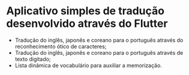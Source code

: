 # Aplicativo simples de tradução desenvolvido através do Flutter

- Tradução do inglês, japonês e coreano para o português através do reconhecimento ótico de caracteres;
- Tradução do inglês, japonês e coreano para o português através de texto digitado;
- Lista dinâmica de vocabulário para auxiliar a memorização.
